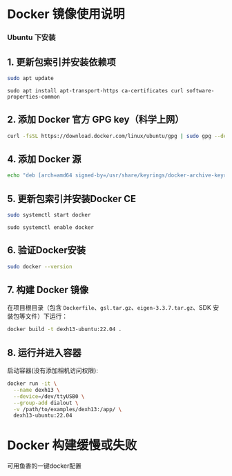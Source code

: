 # Docker 镜像使用说明

### Ubuntu 下安装


## 1. 更新包索引并安装依赖项
```bash
sudo apt update
```
```
sudo apt install apt-transport-https ca-certificates curl software-properties-common
```

## 2. 添加 Docker 官方 GPG key（科学上网）
```bash
curl -fsSL https://download.docker.com/linux/ubuntu/gpg | sudo gpg --dearmor -o /usr/share/keyrings/docker-archive-keyring.gpg
```
## 4. 添加 Docker 源
```bash
echo "deb [arch=amd64 signed-by=/usr/share/keyrings/docker-archive-keyring.gpg] https://download.docker.com/linux/ubuntu $(lsb_release -cs) stable" | sudo tee /etc/apt/sources.list.d/docker.list > /dev/null
```
## 5. 更新包索引并安装Docker CE
```bash
sudo systemctl start docker
```
```
sudo systemctl enable docker
```

## 6. 验证Docker安装
```bash
sudo docker --version
```
## 7. 构建 Docker 镜像
在项目根目录（包含 `Dockerfile`、`gsl.tar.gz`、`eigen-3.3.7.tar.gz`、SDK 安装包等文件）下运行：
```bash
docker build -t dexh13-ubuntu:22.04 .
```
## 8. 运行并进入容器
启动容器(没有添加相机访问权限):
```bash
docker run -it \
  --name dexh13 \
  --device=/dev/ttyUSB0 \
  --group-add dialout \
  -v /path/to/examples/dexh13:/app/ \
  dexh13-ubuntu:22.04
```

# Docker 构建缓慢或失败
可用鱼香的一键docker配置


